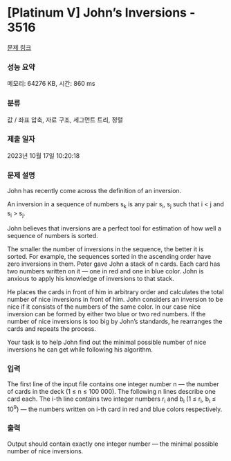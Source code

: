 # [Platinum V] John’s Inversions - 3516 

[문제 링크](https://www.acmicpc.net/problem/3516) 

### 성능 요약

메모리: 64276 KB, 시간: 860 ms

### 분류

값 / 좌표 압축, 자료 구조, 세그먼트 트리, 정렬

### 제출 일자

2023년 10월 17일 10:20:18

### 문제 설명

<p>John has recently come across the definition of an inversion.</p>

<p>An inversion in a sequence of numbers s<sub>k</sub> is any pair s<sub>i</sub>, s<sub>j</sub> such that i < j and s<sub>i</sub> > s<sub>j</sub>.</p>

<p>John believes that inversions are a perfect tool for estimation of how well a sequence of numbers is sorted.</p>

<p>The smaller the number of inversions in the sequence, the better it is sorted. For example, the sequences sorted in the ascending order have zero inversions in them. Peter gave John a stack of n cards. Each card has two numbers written on it — one in red and one in blue color. John is anxious to apply his knowledge of inversions to that stack.</p>

<p>He places the cards in front of him in arbitrary order and calculates the total number of nice inversions in front of him. John considers an inversion to be nice if it consists of the numbers of the same color. In our case nice inversion can be formed by either two blue or two red numbers. If the number of nice inversions is too big by John’s standards, he rearranges the cards and repeats the process.</p>

<p>Your task is to help John find out the minimal possible number of nice inversions he can get while following his algorithm.</p>

### 입력 

 <p>The first line of the input file contains one integer number n — the number of cards in the deck (1 ≤ n ≤ 100 000). The following n lines describe one card each. The i-th line contains two integer numbers r<sub>i</sub> and b<sub>i</sub> (1 ≤ r<sub>i</sub>, b<sub>i</sub> ≤ 10<sup>9</sup>) — the numbers written on i-th card in red and blue colors respectively.</p>

### 출력 

 <p>Output should contain exactly one integer number — the minimal possible number of nice inversions.</p>

